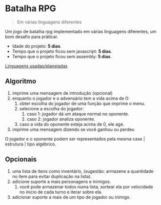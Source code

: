 # Batalha RPG
> Em várias linguagens diferentes

Um jogo de batalha rpg implementado em várias linguagens diferentes, um bom desafio para práticar.

* Idade do projeto: **5 dias**.
* Tempo que o projeto ficou sem javascript: **5 dias**.
* Tempo que o projeto ficou sem assembly: **5 dias**.

[Linguagens usadas/planejadas](linguagens.md)

## Algoritmo

1. imprime uma mensagem de introdução (opcional)
2. enquanto o jogador e o advensário tem a vida acima de 0:
    1. obter escolha do jogador de uma função que imprime o menu.
    2. selecione a escolha do jogador:
        1. caso 1: jogador dá um ataque normal no oponente.
        2. caso 2: jogador analiza oponente.
    3. caso a vida do oponente esteja acima de 0, ele age.
3. imprime uma mensagem dizendo se você ganhou ou perdeu

O jogador e o oponente podem ser representados pela mesma case | estrutura | tipo algébrico.

## Opcionais

1. uma lista de itens como inventário, (sugestão: armazene a quantidade no item para evitar duplicação na lista).
2. adicione suporte a mais personagens e inimigos.
    1. você pode armazenar todos numa lista, sortear ela por velocidade no inicio de cada turno e iterar sobre ela.
3. adicionar suporte a mais de um tipo de jogador ou inimigo.
